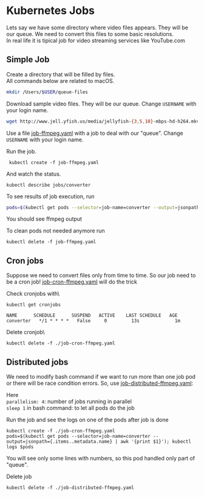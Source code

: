 # Kubernetes Jobs

Lets say we have some directory where video files appears. They will be our queue. We need to convert this files to some basic resolutions.\
In real life it is tipical job for video streaming services like YouTube.com 

## Simple Job

Create a directory that will be filled by files.\
All commands below are related to macOS. 
```bash
mkdir /Users/$USER/queue-files
```
Download sample video files. They will be our queue.
Change `USERNAME` with your login name.
```bash
wget http://www.jell.yfish.us/media/jellyfish-{3,5,10}-mbps-hd-h264.mkv -P /Users/USERNAME/queue-files/
```

Use a file [job-ffmpeg.yaml](job-ffmpeg.yaml) with a job to deal with our "queue". Change `USERNAME` with your login name.

Run the job.
 
```
 kubectl create -f job-ffmpeg.yaml
```
And watch the status.
```
kubectl describe jobs/converter
```

To see results of job execution, run

```bash
pods=$(kubectl get pods --selector=job-name=converter --output=jsonpath={.items..metadata.name}); kubectl logs $pods
```
You should see ffmpeg output

To clean pods not needed anymore run
```
kubectl delete -f job-ffmpeg.yaml
```

## Cron jobs

Suppose we need to convert files only from time to time. So our job need to be a cron job!
[job-cron-ffmpeg.yaml](job-cron-ffmpeg.yaml) will do the trick

Check cronjobs with\
```
kubectl get cronjobs
```

```
NAME      SCHEDULE      SUSPEND   ACTIVE    LAST SCHEDULE   AGE
converter   */1 * * * *   False     0         13s             1m
```

Delete cronjob\
```
kubectl delete -f ./job-cron-ffmpeg.yaml
```

## Distributed jobs

We need to modify bash command if we want to run more than one job pod or there will be race condition errors.
So, use [job-distributed-ffmpeg.yaml](job-cron-ffmpeg.yaml):

Here\
`parallelism: 4`: number of jobs running in parallel\
`sleep 1` in bash command: to let all pods do the job

Run the job and see the logs on one of the pods after job is done

```
kubectl create -f ./job-cron-ffmpeg.yaml
pods=$(kubectl get pods --selector=job-name=converter --output=jsonpath={.items..metadata.name} | awk '{print $1}'); kubectl logs $pods
```

You will see only some lines with numbers, so this pod handled only part of "queue".

Delete job

```
kubectl delete -f ./job-distributed-ffmpeg.yaml
```